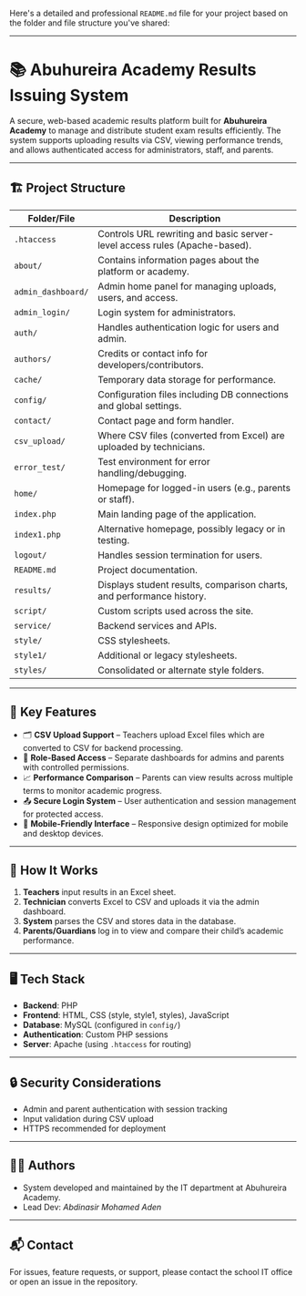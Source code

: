 Here's a detailed and professional `README.md` file for your project based on the folder and file structure you've shared:

---

# 📚 Abuhureira Academy Results Issuing System

A secure, web-based academic results platform built for **Abuhureira Academy** to manage and distribute student exam results efficiently. The system supports uploading results via CSV, viewing performance trends, and allows authenticated access for administrators, staff, and parents.

---

## 🏗️ Project Structure

| Folder/File        | Description                                                                |
| ------------------ | -------------------------------------------------------------------------- |
| `.htaccess`        | Controls URL rewriting and basic server-level access rules (Apache-based). |
| `about/`           | Contains information pages about the platform or academy.                  |
| `admin_dashboard/` | Admin home panel for managing uploads, users, and access.                  |
| `admin_login/`     | Login system for administrators.                                           |
| `auth/`            | Handles authentication logic for users and admin.                          |
| `authors/`         | Credits or contact info for developers/contributors.                       |
| `cache/`           | Temporary data storage for performance.                                    |
| `config/`          | Configuration files including DB connections and global settings.          |
| `contact/`         | Contact page and form handler.                                             |
| `csv_upload/`      | Where CSV files (converted from Excel) are uploaded by technicians.        |
| `error_test/`      | Test environment for error handling/debugging.                             |
| `home/`            | Homepage for logged-in users (e.g., parents or staff).                     |
| `index.php`        | Main landing page of the application.                                      |
| `index1.php`       | Alternative homepage, possibly legacy or in testing.                       |
| `logout/`          | Handles session termination for users.                                     |
| `README.md`        | Project documentation.                                                     |
| `results/`         | Displays student results, comparison charts, and performance history.      |
| `script/`          | Custom scripts used across the site.                                       |
| `service/`         | Backend services and APIs.                                                 |
| `style/`           | CSS stylesheets.                                                           |
| `style1/`          | Additional or legacy stylesheets.                                          |
| `styles/`          | Consolidated or alternate style folders.                                   |

---

## 🔧 Key Features

* 🗂️ **CSV Upload Support** – Teachers upload Excel files which are converted to CSV for backend processing.
* 🔐 **Role-Based Access** – Separate dashboards for admins and parents with controlled permissions.
* 📈 **Performance Comparison** – Parents can view results across multiple terms to monitor academic progress.
* 📤 **Secure Login System** – User authentication and session management for protected access.
* 📱 **Mobile-Friendly Interface** – Responsive design optimized for mobile and desktop devices.

---

## 🚀 How It Works

1. **Teachers** input results in an Excel sheet.
2. **Technician** converts Excel to CSV and uploads it via the admin dashboard.
3. **System** parses the CSV and stores data in the database.
4. **Parents/Guardians** log in to view and compare their child’s academic performance.

---

## 🖥️ Tech Stack

* **Backend**: PHP
* **Frontend**: HTML, CSS (style, style1, styles), JavaScript
* **Database**: MySQL (configured in `config/`)
* **Authentication**: Custom PHP sessions
* **Server**: Apache (using `.htaccess` for routing)

---

## 🔒 Security Considerations

* Admin and parent authentication with session tracking
* Input validation during CSV upload
* HTTPS recommended for deployment

---

## 🧑‍💻 Authors

* System developed and maintained by the IT department at Abuhureira Academy.
* Lead Dev: *Abdinasir Mohamed Aden*

---

## 📬 Contact

For issues, feature requests, or support, please contact the school IT office or open an issue in the repository.


